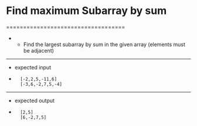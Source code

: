 # Find maximum Subarray by sum
===================================
* * Find the largest subarray by sum in the given array (elements must be adjacent)
______________________________
* expected input
*
        [-2,2,5,-11,6]
        [-3,6,-2,7,5,-4]
_______________________________
* expected output
*
        [2,5]
        [6,-2,7,5]

